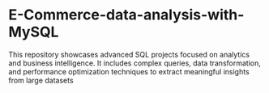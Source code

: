 # E-Commerce-data-analysis-with-MySQL
This repository showcases advanced SQL projects focused on analytics and business intelligence. It includes complex queries, data transformation, and performance optimization techniques to extract meaningful insights from large datasets
